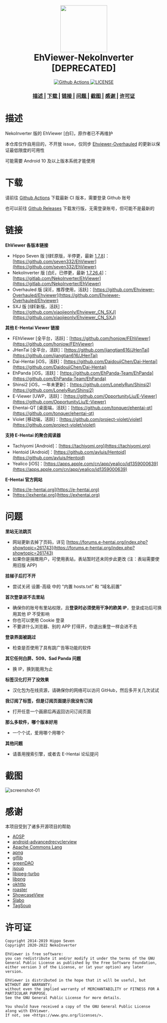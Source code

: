 <h1 align="center">
  <img src="app/src/main/ic_launcher-playstore.png" width="150">
  <br>EhViewer-NekoInverter [DEPRECATED]<br>
</h1>

<p align="center">
  <a href="https://github.com/xb2016/EhViewer-NekoInverter/actions/workflows/ci.yml">
    <img src="https://github.com/xb2016/EhViewer-NekoInverter/actions/workflows/ci.yml/badge.svg" alt="Github Actions">
  </a>
  <a href="https://github.com/xb2016/EhViewer-NekoInverter/blob/eh-1.7.27.x/LICENSE">
    <img src="https://img.shields.io/github/license/xb2016/EhViewer-NekoInverter" alt="LICENSE">
  </a>
</p>

<div align="center">
  <h3>
    <a href="https://github.com/xb2016/EhViewer-NekoInverter#描述">
    描述
    </a>
    <span> | </span>
    <a href="https://github.com/xb2016/EhViewer-NekoInverter#下载">
    下载
    </a>
    <span> | </span>
    <a href="https://github.com/xb2016/EhViewer-NekoInverter#链接">
    链接
    </a>
    <span> | </span>
    <a href="https://github.com/xb2016/EhViewer-NekoInverter#问题">
    问题
    </a>
    <span> | </span>
    <a href="https://github.com/xb2016/EhViewer-NekoInverter#截图">
    截图
    </a>
    <span> | </span>
    <a href="https://github.com/xb2016/EhViewer-NekoInverter#感谢">
    感谢
    </a>
    <span> | </span>
    <a href="https://github.com/xb2016/EhViewer-NekoInverter#许可证">
    许可证
    </a>
  </h3>
</div>

# 描述

NekoInverter 版的 EhViewer [白E]，原作者已不再维护

本仓库仅作自用目的，不开放 issue，仅同步 [Ehviewer-Overhauled](https://github.com/Ehviewer-Overhauled/Ehviewer) 的更新以保证最低限度的可用性

可能需要 Android 10 及以上版本系统才能使用

# 下载

请前往 [Github Actions](https://github.com/xb2016/EhViewer-NekoInverter/actions) 下载最新 CI 版本，需要登录 Github 账号

也可以前往 [Github Releases](https://github.com/xb2016/EhViewer-NekoInverter/releases) 下载发行版，无需登录账号，但可能不是最新的

# 链接

**EhViewer 各版本链接**

- Hippo Seven 版 [绿E原版，半停更，最新 [1.7.8](https://t.me/ehviewer/2127118)]：[https://github.com/seven332/EhViewer](https://github.com/seven332/EhViewer)
- NekoInverter 版 [白E，已停更，最新 [1.7.26.4](https://t.me/ehviewer/2029210)]：[https://gitlab.com/NekoInverter/EhViewer](https://gitlab.com/NekoInverter/EhViewer)
- Overhauled 版 [彩E，推荐使用，活跃]：[https://github.com/Ehviewer-Overhauled/Ehviewer](https://github.com/Ehviewer-Overhauled/Ehviewer)
- SXJ 版 [绿E新版，活跃]：[https://github.com/xiaojieonly/Ehviewer_CN_SXJ](https://github.com/xiaojieonly/Ehviewer_CN_SXJ)

**其他 E-Hentai Viewer 链接**

- FEhViewer [全平台，活跃]：[https://github.com/honjow/FEhViewer](https://github.com/honjow/FEhViewer)
- JHenTai [全平台，活跃]：[https://github.com/jiangtian616/JHenTai](https://github.com/jiangtian616/JHenTai)
- Dai-Hentai [iOS，活跃]：[https://github.com/DaidoujiChen/Dai-Hentai](https://github.com/DaidoujiChen/Dai-Hentai)
- EhPanda [iOS，活跃]：[https://github.com/EhPanda-Team/EhPanda](https://github.com/EhPanda-Team/EhPanda)
- Shinsi2 [iOS，一年未更新]：[https://github.com/LonelyRun/Shinsi2](https://github.com/LonelyRun/Shinsi2)
- E-Viewer [UWP，活跃]：[https://github.com/OpportunityLiu/E-Viewer](https://github.com/OpportunityLiu/E-Viewer)
- Ehentai-QT [桌面端，活跃]：[https://github.com/tonquer/ehentai-qt](https://github.com/tonquer/ehentai-qt)
- Violet [移动端，活跃]：[https://github.com/project-violet/violet](https://github.com/project-violet/violet)

**支持 E-Hentai 的聚合阅读器**

- Tachiyomi [Android]：[https://tachiyomi.org](https://tachiyomi.org)
- Hentoid [Android]：[https://github.com/avluis/Hentoid](https://github.com/avluis/Hentoid)
- Yealico [iOS]：[https://apps.apple.com/cn/app/yealico/id1359000639](https://apps.apple.com/cn/app/yealico/id1359000639)

**E-Hentai 官方网站**

- [https://e-hentai.org](https://e-hentai.org)
- [https://exhentai.org](https://exhentai.org)

# 问题

**里站无法跳页**

- 网站更新去掉了页码，详见 [https://forums.e-hentai.org/index.php?showtopic=261743](https://forums.e-hentai.org/index.php?showtopic=261743)
- 如果你是捐赠用户，可使用表站，表站暂时还未同步此更改 (注：表站需要使用旧版 APP)

**挂梯子后打不开**

- 尝试关闭 设置-高级 中的 “内置 hosts.txt” 和 “域名前置”

**首次登录进不去里站**

- 确保你的账号有里站权限，且**登录时必须使用干净的欧美 IP**，登录成功后可换用其他 IP 不受影响
- 你也可以使用 Cookie 登录
- 不要讲什么浏览器、别的 APP 打得开，你退出重登一样会进不去

**登录界面被跳过**

- 检查是否使用了具有跳广告等功能的软件

**其它任何白屏、509、Sad Panda 问题**

- 换 IP，换到能用为止

**标签汉化打开了没效果**

- 汉化包为在线资源，请确保你的网络可以访问 GitHub，然后多开关几次试试

**我订阅了标签，但是订阅页面提示我没有订阅**

- 打开任意一个画廊后再返回访问订阅页面

**那么多软件，哪个版本好用**

- 一个个试，爱用哪个用哪个

**其他问题**

- 请善用搜索引擎，或者去 E-Hentai 论坛提问

# 截图

![screenshot-01](art/screenshot-01.png)

# 感谢

本项目受到了诸多开源项目的帮助

- [AOSP](http://source.android.com/)
- [android-advancedrecyclerview](https://github.com/h6ah4i/android-advancedrecyclerview)
- [Apache Commons Lang](https://commons.apache.org/proper/commons-lang/)
- [apng](http://apng.sourceforge.net/)
- [giflib](http://giflib.sourceforge.net)
- [greenDAO](https://github.com/greenrobot/greenDAO)
- [jsoup](https://github.com/jhy/jsoup)
- [libjpeg-turbo](http://libjpeg-turbo.virtualgl.org/)
- [libpng](http://www.libpng.org/pub/png/libpng.html)
- [okhttp](https://github.com/square/okhttp)
- [roaster](https://github.com/forge/roaster)
- [ShowcaseView](https://github.com/amlcurran/ShowcaseView)
- [Slabo](https://github.com/TiroTypeworks/Slabo)
- [TagSoup](http://home.ccil.org/~cowan/tagsoup/)

# 许可证

    Copyright 2014-2019 Hippo Seven
    Copyright 2020-2022 NekoInverter

    EhViewer is free software:
    you can redistribute it and/or modify it under the terms of the GNU General Public License as published by the Free Software Foundation,
    either version 3 of the License, or (at your option) any later version.

    EhViewer is distributed in the hope that it will be useful, but WITHOUT ANY WARRANTY;
    without even the implied warranty of MERCHANTABILITY or FITNESS FOR A PARTICULAR PURPOSE.
    See the GNU General Public License for more details.

    You should have received a copy of the GNU General Public License along with EhViewer.
    If not, see <https://www.gnu.org/licenses/>.
